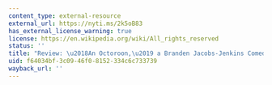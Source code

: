 ```yaml
---
content_type: external-resource
external_url: https://nyti.ms/2k5oB83
has_external_license_warning: true
license: https://en.wikipedia.org/wiki/All_rights_reserved
status: ''
title: "Review: \u2018An Octoroon,\u2019 a Branden Jacobs-Jenkins Comedy About Race"
uid: f64034bf-3c09-46f0-8152-334c6c733739
wayback_url: ''
---
```

